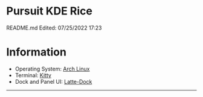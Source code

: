 # Pursuit KDE Rice
README.md Edited: 07/25/2022 17:23
# Information
- Operating System: [Arch Linux](https://archlinux.org/)
- Terminal: [Kitty](https://sw.kovidgoyal.net/kitty/)
- Dock and Panel UI: [Latte-Dock](https://store.kde.org/p/1169519/)
* * *